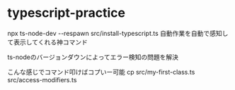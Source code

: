 # typescript-practice

npx ts-node-dev --respawn src/install-typescript.ts
自動作業を自動で感知して表示してくれる神コマンド

ts-nodeのバージョンダウンによってエラー検知の問題を解決

こんな感じでコマンド叩けばコプいー可能
 cp src/my-first-class.ts src/access-modifiers.ts
